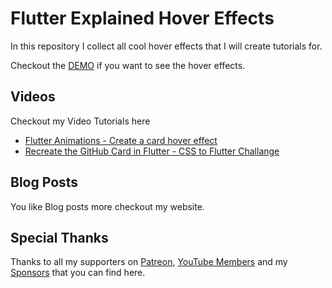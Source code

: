 # Flutter Explained Hover Effects

In this repository I collect all cool hover effects that I will create tutorials for.

Checkout the [DEMO](https://flutter-explained-tutorials.web.app) if you want to see the hover effects.

## Videos

Checkout my Video Tutorials here

- [Flutter Animations - Create a card hover effect](https://youtu.be/R7zIj84X4Bk)
- [Recreate the GitHub Card in Flutter - CSS to Flutter Challange](https://youtu.be/0Q4KlANDDL8)

## Blog Posts

You like Blog posts more checkout my website.

## Special Thanks

Thanks to all my supporters on [Patreon](https://patreon.com/dev_cafe), [YouTube Members](https://www.youtube.com/channel/UCgUnLn1FpuHHmO66vn4o1NA/join) and my [Sponsors](https://flutter-explained.dev/sponsors) that you can find here.
